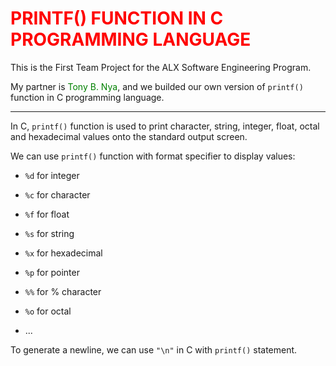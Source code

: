 # <span style="color: red">PRINTF() FUNCTION IN C PROGRAMMING LANGUAGE</span>

This is the First Team Project for the ALX Software Engineering Program.

My partner is <span style="color: green">Tony B. Nya</span>, and we builded our own version of `printf()` function in C programming language.

---

In C, `printf()` function is used to print character, string, integer, float, octal and hexadecimal values onto the standard output screen.

We can use `printf()` function with format specifier to display values:

- `%d` for integer

- `%c` for character

- `%f` for float

- `%s` for string

- `%x` for hexadecimal

- `%p` for pointer

- `%%` for % character

- `%o` for octal

- ...

To generate a newline, we can use `"\n"` in C with `printf()` statement.
